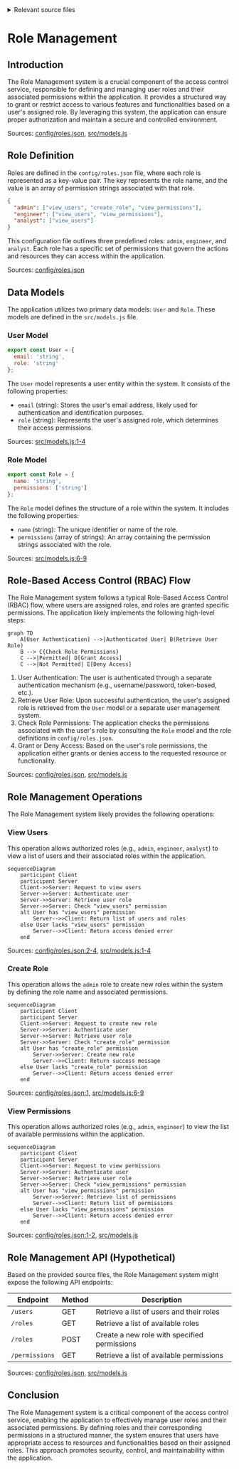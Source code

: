 <details>
<summary>Relevant source files</summary>

The following files were used as context for generating this wiki page:

- [config/roles.json](https://github.com/aanickode/access-control-service/blob/main/config/roles.json)
- [src/models.js](https://github.com/aanickode/access-control-service/blob/main/src/models.js)
</details>

# Role Management

## Introduction

The Role Management system is a crucial component of the access control service, responsible for defining and managing user roles and their associated permissions within the application. It provides a structured way to grant or restrict access to various features and functionalities based on a user's assigned role. By leveraging this system, the application can ensure proper authorization and maintain a secure and controlled environment.

Sources: [config/roles.json](), [src/models.js]()

## Role Definition

Roles are defined in the `config/roles.json` file, where each role is represented as a key-value pair. The key represents the role name, and the value is an array of permission strings associated with that role.

```json
{
  "admin": ["view_users", "create_role", "view_permissions"],
  "engineer": ["view_users", "view_permissions"],
  "analyst": ["view_users"]
}
```

This configuration file outlines three predefined roles: `admin`, `engineer`, and `analyst`. Each role has a specific set of permissions that govern the actions and resources they can access within the application.

Sources: [config/roles.json]()

## Data Models

The application utilizes two primary data models: `User` and `Role`. These models are defined in the `src/models.js` file.

### User Model

```javascript
export const User = {
  email: 'string',
  role: 'string'
};
```

The `User` model represents a user entity within the system. It consists of the following properties:

- `email` (string): Stores the user's email address, likely used for authentication and identification purposes.
- `role` (string): Represents the user's assigned role, which determines their access permissions.

Sources: [src/models.js:1-4]()

### Role Model

```javascript
export const Role = {
  name: 'string',
  permissions: ['string']
};
```

The `Role` model defines the structure of a role within the system. It includes the following properties:

- `name` (string): The unique identifier or name of the role.
- `permissions` (array of strings): An array containing the permission strings associated with the role.

Sources: [src/models.js:6-9]()

## Role-Based Access Control (RBAC) Flow

The Role Management system follows a typical Role-Based Access Control (RBAC) flow, where users are assigned roles, and roles are granted specific permissions. The application likely implements the following high-level steps:

```mermaid
graph TD
    A[User Authentication] -->|Authenticated User| B(Retrieve User Role)
    B --> C{Check Role Permissions}
    C -->|Permitted| D[Grant Access]
    C -->|Not Permitted| E[Deny Access]
```

1. User Authentication: The user is authenticated through a separate authentication mechanism (e.g., username/password, token-based, etc.).
2. Retrieve User Role: Upon successful authentication, the user's assigned role is retrieved from the `User` model or a separate user management system.
3. Check Role Permissions: The application checks the permissions associated with the user's role by consulting the `Role` model and the role definitions in `config/roles.json`.
4. Grant or Deny Access: Based on the user's role permissions, the application either grants or denies access to the requested resource or functionality.

Sources: [config/roles.json](), [src/models.js]()

## Role Management Operations

The Role Management system likely provides the following operations:

### View Users

This operation allows authorized roles (e.g., `admin`, `engineer`, `analyst`) to view a list of users and their associated roles within the application.

```mermaid
sequenceDiagram
    participant Client
    participant Server
    Client->>Server: Request to view users
    Server->>Server: Authenticate user
    Server->>Server: Retrieve user role
    Server->>Server: Check "view_users" permission
    alt User has "view_users" permission
        Server-->>Client: Return list of users and roles
    else User lacks "view_users" permission
        Server-->>Client: Return access denied error
    end
```

Sources: [config/roles.json:2-4](), [src/models.js:1-4]()

### Create Role

This operation allows the `admin` role to create new roles within the system by defining the role name and associated permissions.

```mermaid
sequenceDiagram
    participant Client
    participant Server
    Client->>Server: Request to create new role
    Server->>Server: Authenticate user
    Server->>Server: Retrieve user role
    Server->>Server: Check "create_role" permission
    alt User has "create_role" permission
        Server->>Server: Create new role
        Server-->>Client: Return success message
    else User lacks "create_role" permission
        Server-->>Client: Return access denied error
    end
```

Sources: [config/roles.json:1](), [src/models.js:6-9]()

### View Permissions

This operation allows authorized roles (e.g., `admin`, `engineer`) to view the list of available permissions within the application.

```mermaid
sequenceDiagram
    participant Client
    participant Server
    Client->>Server: Request to view permissions
    Server->>Server: Authenticate user
    Server->>Server: Retrieve user role
    Server->>Server: Check "view_permissions" permission
    alt User has "view_permissions" permission
        Server->>Server: Retrieve list of permissions
        Server-->>Client: Return list of permissions
    else User lacks "view_permissions" permission
        Server-->>Client: Return access denied error
    end
```

Sources: [config/roles.json:1-2](), [src/models.js]()

## Role Management API (Hypothetical)

Based on the provided source files, the Role Management system might expose the following API endpoints:

| Endpoint                | Method | Description                                   |
|-------------------------|--------|-----------------------------------------------|
| `/users`                | GET    | Retrieve a list of users and their roles      |
| `/roles`                | GET    | Retrieve a list of available roles            |
| `/roles`                | POST   | Create a new role with specified permissions  |
| `/permissions`          | GET    | Retrieve a list of available permissions      |

Sources: [config/roles.json](), [src/models.js]()

## Conclusion

The Role Management system is a critical component of the access control service, enabling the application to effectively manage user roles and their associated permissions. By defining roles and their corresponding permissions in a structured manner, the system ensures that users have appropriate access to resources and functionalities based on their assigned roles. This approach promotes security, control, and maintainability within the application.